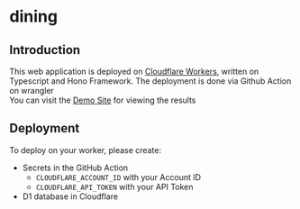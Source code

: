 # dining

## Introduction

This web application is deployed on [Cloudflare Workers](https://workers.cloudflare.com/), written on Typescript and Hono Framework. The deployment is done via Github Action on wrangler  
You can visit the [Demo Site](https://dining.hlcheng.cf) for viewing the results

## Deployment

To deploy on your worker, please create:
- Secrets in the GitHub Action 
  - ```CLOUDFLARE_ACCOUNT_ID``` with your Account ID
  - ```CLOUDFLARE_API_TOKEN``` with your API Token
- D1 database in Cloudflare
